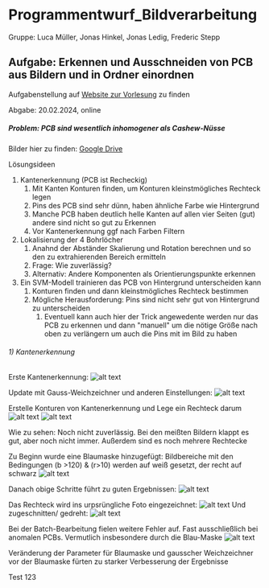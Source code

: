 # Programmentwurf_Bildverarbeitung

Gruppe: Luca Müller, Jonas Hinkel, Jonas Ledig, Frederic Stepp

## Aufgabe: Erkennen und Ausschneiden von PCB aus Bildern und in Ordner einordnen
Aufgabenstellung auf [Website zur Vorlesung](https://virtlab.fakultaet-technik.de/Vorlesungen/Bildverarbeitung.html#/Programmentwurf) zu finden

Abgabe: 20.02.2024, online


##### Problem: PCB sind wesentlich inhomogener als Cashew-Nüsse

Bilder hier zu finden: [Google Drive]()

Lösungsideen

1) Kantenerkennung (PCB ist Recheckig)
   1) Mit Kanten Konturen finden, um Konturen kleinstmögliches Rechteck legen
   2) Pins des PCB sind sehr dünn, haben ähnliche Farbe wie Hintergrund
   3) Manche PCB haben deutlich helle Kanten auf allen vier Seiten (gut) andere sind nicht so gut zu Erkennen
   4) Vor Kantenerkennung ggf nach Farben Filtern
2) Lokalisierung der 4 Bohrlöcher
   1) Anahnd der Abständer Skalierung und Rotation berechnen und so den zu extrahierenden Bereich ermitteln
   2) Frage: Wie zuverlässig?
   3) Alternativ: Andere Komponenten als Orientierungspunkte erkennen
3) Ein SVM-Modell trainieren das PCB von Hintergrund unterscheiden kann
   1) Konturen finden und dann kleinstmögliches Rechteck bestimmen
   2) Mögliche Herausforderung: Pins sind nicht sehr gut von Hintergrund zu unterscheiden
      1) Eventuell kann auch hier der Trick angewedente werden nur das PCB zu erkennen und dann "manuell" um die nötige Größe nach oben zu verlängern um auch die Pins mit im Bild zu haben


###### 1) Kantenerkennung

Erste Kantenerkennung:
![alt text](image.png)

Update mit Gauss-Weichzeichner und anderen Einstellungen:
![alt text](image-1.png)

Erstelle Konturen von Kantenerkennung und Lege ein Rechteck darum
![alt text](image-2.png)
![alt text](image-3.png)

Wie zu sehen: Noch nicht zuverlässig. Bei den meißten Bildern klappt es gut, aber noch nicht immer.
Außerdem sind es noch mehrere Rechtecke

Zu Beginn wurde eine Blaumaske hinzugefügt:
Bildbereiche mit den Bedingungen (b >120) & (r>10) werden auf weiß gesetzt, der recht auf schwarz
![alt text](image-4.png)

Danach obige Schritte führt zu guten Ergebnissen:
![alt text](image-5.png)

Das Rechteck wird ins urpsrüngliche Foto eingezeichnet:
![alt text](image-6.png)
Und zugeschnitten/ gedreht:
![alt text](image-7.png)

Bei der Batch-Bearbeitung fielen weitere Fehler auf. Fast ausschließlich bei anomalen PCBs.
Vermutlich insbesondere durch die Blau-Maske
![alt text](image-8.png)

Veränderung der Parameter für Blaumaske und gausscher Weichzeichner vor der Blaumaske fürten zu starker Verbesserung der Ergebnisse

Test 123